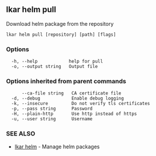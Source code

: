 ## lkar helm pull

Download helm package from the repository

```
lkar helm pull [repository] [path] [flags]
```

### Options

```
  -h, --help            help for pull
  -o, --output string   Output file
```

### Options inherited from parent commands

```
      --ca-file string   CA certificate file
  -d, --debug            Enable debug logging
  -k, --insecure         Do not verify tls certificates
  -p, --pass string      Password
  -H, --plain-http       Use http instead of https
  -u, --user string      Username
```

### SEE ALSO

* [lkar helm](lkar_helm.md)	 - Manage helm packages

